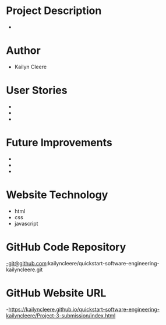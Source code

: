 # Project Description
- 
# Author
- Kailyn Cleere
# User Stories
- 
- 
- 
# Future Improvements
- 
- 
- 
# Website Technology
- html
- css
- javascript
# GitHub Code Repository
-git@github.com:kailyncleere/quickstart-software-engineering-kailyncleere.git
# GitHub Website URL
-https://kailyncleere.github.io/quickstart-software-engineering-kailyncleere/Project-3-submission/index.html